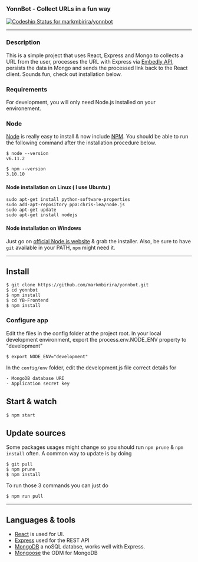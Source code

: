 ### YonnBot - Collect URLs in a fun way

[ ![Codeship Status for markmbirira/yonnbot](https://app.codeship.com/projects/b3d3cc10-7d87-0135-aaaa-6e710fdb022a/status?branch=master)](https://app.codeship.com/projects/245848)

---

### Description
This is a simple project that uses React, Express and Mongo to collects a URL from the user,
processes the URL with Express via [Embedly API](https://embedly.com), persists the data in Mongo
and sends the processed link back to the React client. Sounds fun, check out installation below.

### Requirements

For development, you will only need Node.js installed on your environement.

### Node

[Node](http://nodejs.org/) is really easy to install & now include [NPM](https://npmjs.org/).
You should be able to run the following command after the installation procedure
below.

    $ node --version
    v6.11.2

    $ npm --version
    3.10.10


#### Node installation on Linux ( I use Ubuntu )

    sudo apt-get install python-software-properties
    sudo add-apt-repository ppa:chris-lea/node.js
    sudo apt-get update
    sudo apt-get install nodejs

#### Node installation on Windows

Just go on [official Node.js website](http://nodejs.org/) & grab the installer.
Also, be sure to have `git` available in your PATH, `npm` might need it.

---

## Install

    $ git clone https://github.com/markmbirira/yonnbot.git
    $ cd yonnbot
    $ npm install
    $ cd YB-Frontend
    $ npm install

### Configure app

Edit the files in the config folder at the project root.
In your local development environment, export the process.env.NODE_ENV property to "development"
    
    $ export NODE_ENV="development"

In the `config/env` folder, edit the development.js file correct details for

    - MongoDB database URI
    - Application secret key


## Start & watch

    $ npm start

## Update sources

Some packages usages might change so you should run `npm prune` & `npm install` often.
A common way to update is by doing

    $ git pull
    $ npm prune
    $ npm install

To run those 3 commands you can just do

    $ npm run pull

---

## Languages & tools

- [React](http://facebook.github.io/react) is used for UI.
- [Express](https://expressjs.com) used for the REST API
- [MongoDB](https://mongodb.com) a noSQL databse, works well with Express.
- [Mongoose](https://mongoosejs.com) the ODM for MongoDB
